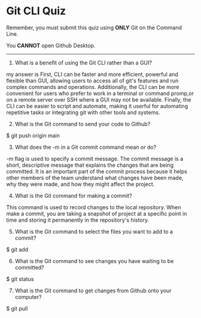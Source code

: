 # Git CLI Quiz

Remember, you must submit this quiz using __ONLY__ Git on the Command Line.

You __CANNOT__ open Github Desktop.

---

1. What is a benefit of using the Git CLI rather than a GUI?

<!--  -->
my answer is
First, CLI can be faster and more efficient, powerful and flexible than GUI, allowing users to access all 
of git's features and run complex commands and operations. 
Additionally, the CLI can be more convenient for users who prefer to work in a terminal or command promp,or
on a remote server over SSH where a GUI may not be available.
Finally, the CLI can be easier to script and automate, making it userful for automating repetitive tasks or 
integrating git with other tools and systems.

2. What is the Git command to send your code to Github?

 $ git push origin main 

3. What does the -m in a Git commit command mean or do?

 -m flag is used to specify a commit message.
The commit message is a short, descriptive message that explains the changes that are being committed.
It is an important part of the commit process because it helps other members of the team understand what 
changes have been made, why they were made, and how they might affect the project. 

4. What is the Git command for making a commit?

This command is used to record changes to the local repository. When make a commit, you are taking 
a snapshot of project at a specific point in time and storing it permanently in the repository's history.

5. What is the Git command to select the files you want to add to a commit?

 $ git add <FILENAME> 

6. What is the Git command to see changes you have waiting to be committed?

 $ git status  

7. What is the Git command to get changes from Github onto your computer?

 $ git pull <REMOTENAME> <BRANCHNAME> 
